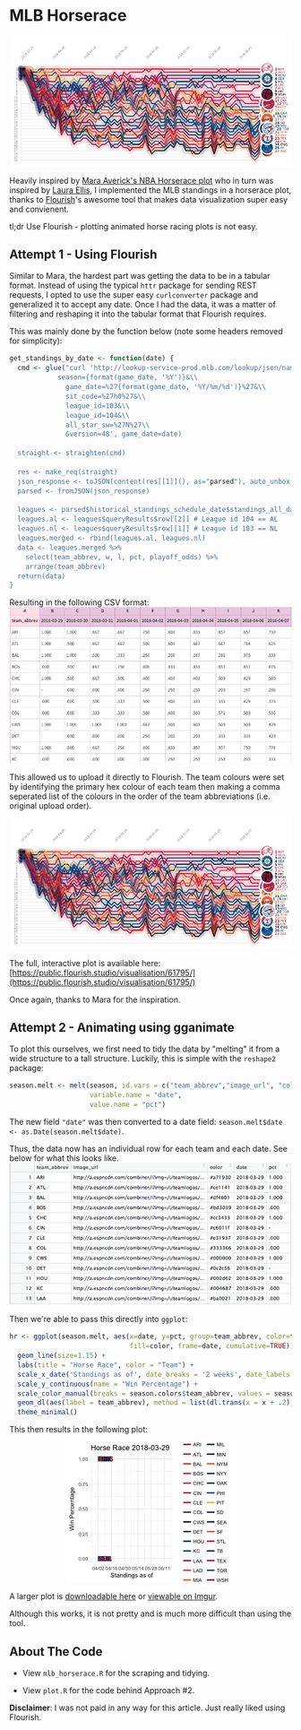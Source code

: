 # MLB Horserace

![plot](static/plot.jpg)

Heavily inspired by [Mara Averick's NBA Horserace plot](https://maraaverick.rbind.io/2018/04/nba-horserace/#fnref1) who in turn was inspired by [Laura Ellis](https://www.littlemissdata.com/blog/data-storytelling), I implemented the MLB standings in a horserace plot, thanks to [Flourish](https://flourish.studio)'s awesome tool that makes data visualization super easy and convienent. 

tl;dr Use Flourish - plotting animated horse racing plots is not easy.

## Attempt 1 - Using Flourish

Similar to Mara, the hardest part was getting the data to be in a tabular format. Instead of using the typical `httr` package for sending REST requests, I opted to use the super easy `curlconverter` package and generalized it to accept any date. Once I had the data, it was a matter of filtering and reshaping it into the tabular format that Flourish requires. 

This was mainly done by the function below (note some headers removed for simplicity):

```R
get_standings_by_date <- function(date) {
  cmd <- glue("curl 'http://lookup-service-prod.mlb.com/lookup/json/named.historical_standings_schedule_date.bam?\\
            season={format(game_date, '%Y')}&\\
              game_date=%27{format(game_date, '%Y/%m/%d')}%27&\\
              sit_code=%27h0%27&\\
              league_id=103&\\
              league_id=104&\\
              all_star_sw=%27N%27\\
              &version=48', game_date=date)
  
  straight <- straighten(cmd)
  
  res <- make_req(straight)
  json_response <- toJSON(content(res[[1]](), as="parsed"), auto_unbox = TRUE, pretty=TRUE)
  parsed <- fromJSON(json_response)
  
  leagues <- parsed$historical_standings_schedule_date$standings_all_date_rptr$standings_all_date
  leagues.al <- leagues$queryResults$row[[2]] # League id 104 == AL
  leagues.nl <- leagues$queryResults$row[[1]] # League id 103 == NL
  leagues.merged <- rbind(leagues.al, leagues.nl)
  data <- leagues.merged %>%
    select(team_abbrev, w, l, pct, playoff_odds) %>%
    arrange(team_abbrev)
  return(data)
}
```

Resulting in the following CSV format:
![csv](static/csv.png)

This allowed us to upload it directly to Flourish. The team colours were set by identifying the primary hex colour of each team then making a comma seperated list of the colours in the order of the team abbreviations (i.e. original upload order).

![plot](static/plot.jpg)

The full, interactive plot is available here: [https://public.flourish.studio/visualisation/61795/](https://public.flourish.studio/visualisation/61795/)

Once again, thanks to Mara for the inspiration.

## Attempt 2 - Animating using gganimate

To plot this ourselves, we first need to tidy the data by "melting" it from a wide structure to a tall structure. Luckily, this is simple with the `reshape2` package:

```R
season.melt <- melt(season, id.vars = c("team_abbrev","image_url", "color"), 
                    variable.name = "date",
                    value.name = "pct")
```
The new field `"date"` was then converted to a date field: `season.melt$date <- as.Date(season.melt$date)`.

Thus, the data now has an individual row for each team and each date. See below for what this looks like.
![converted from tall to wide data](static/wide_data.png)

Then we're able to pass this directly into `ggplot`:

```R
hr <- ggplot(season.melt, aes(x=date, y=pct, group=team_abbrev, color=team_abbrev, 
                              fill=color, frame=date, cumulative=TRUE)) + 
  geom_line(size=1.15) +
  labs(title = "Horse Race", color = "Team") +
  scale_x_date('Standings as of', date_breaks = '2 weeks', date_labels = '%m/%d') +
  scale_y_continuous(name = "Win Percentage") +
  scale_color_manual(breaks = season.colors$team_abbrev, values = season.colors$color) +
  geom_dl(aes(label = team_abbrev), method = list(dl.trans(x = x + .2), "last.points")) + 
  theme_minimal()

```

This then results in the following plot:
<p align="center">
  <img src="static/hr.gif" />
</p>

A larger plot is [downloadable here](static/hr.mp4) or [viewable on Imgur](https://i.imgur.com/9NmSyUa.mp4).

Although this works, it is not pretty and is much more difficult than using the tool.

## About The Code

* View `mlb_horserace.R` for the scraping and tidying.

* View `plot.R` for the code behind Approach #2.

**Disclaimer**: I was not paid in any way for this article. Just really liked using Flourish.
